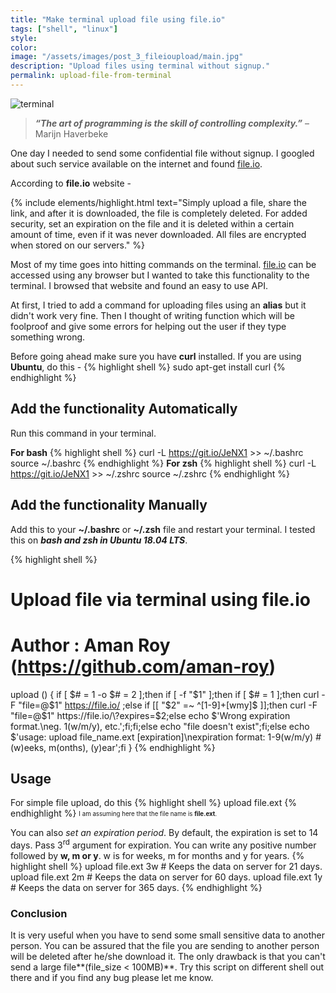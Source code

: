 ```yaml
---
title: "Make terminal upload file using file.io"
tags: ["shell", "linux"]
style:
color:
image: "/assets/images/post_3_fileioupload/main.jpg"
description: "Upload files using terminal without signup."
permalink: upload-file-from-terminal
---
```


![terminal]({{site.baseurl}}/assets/images/post_3_fileioupload/main.jpg)

> _**“The art of programming is the skill of controlling complexity.”**_ – Marijn Haverbeke

One day I needed to send some confidential file without signup. I googled about such service available on the internet and found [file.io](https://file.io).

According to **file.io** website -

{% include elements/highlight.html text="Simply upload a file, share the link, and after it is downloaded, the file is completely deleted. For added security, set an expiration on the file and it is deleted within a certain amount of time, even if it was never downloaded. All files are encrypted when stored on our servers." %}

Most of my time goes into hitting commands on the terminal. [file.io](https://file.io) can be accessed using any browser but I wanted to take this functionality to the terminal. I browsed that website and found an easy to use API.

At first, I tried to add a command for uploading files using an **alias** but it didn't work very fine. Then I thought of writing function which will be foolproof and give some errors for helping out the user if they type something wrong.

Before going ahead make sure you have **curl** installed.
If you are using **Ubuntu**, do this -
{% highlight shell %}
sudo apt-get install curl
{% endhighlight %}

## Add the functionality Automatically

Run this command in your terminal.

**For bash**
{% highlight shell %}
curl -L https://git.io/JeNX1 >> ~/.bashrc
source ~/.bashrc
{% endhighlight %}
**For zsh**
{% highlight shell %}
curl -L https://git.io/JeNX1 >> ~/.zshrc
source ~/.zshrc
{% endhighlight %}

## Add the functionality Manually

Add this to your **~/.bashrc** or **~/.zsh** file and restart your terminal. I tested this on **_bash and zsh in Ubuntu 18.04 LTS_**.

{% highlight shell %}

# Upload file via terminal using file.io

# Author : Aman Roy (https://github.com/aman-roy)

upload () { if [ $# = 1 -o $# = 2 ];then if [ -f "$1" ];then if [ $# = 1 ];then curl -F "file=@$1" https://file.io/ ;else if [[ "$2" =~ ^[1-9]+[wmy]$ ]];then curl -F "file=@$1" https://file.io/\?expires=$2;else echo $'Wrong expiration format.\neg. 1(w/m/y), etc.';fi;fi;else echo "file doesn't exist";fi;else echo $'usage: upload file_name.ext [expiration]\nexpiration format: 1-9(w/m/y) # (w)eeks, m(onths), (y)ear';fi }
{% endhighlight %}

## Usage

For simple file upload, do this
{% highlight shell %}
upload file.ext
{% endhighlight %}
<sub><sup>I am assuming here that the file name is **file.ext**. </sup></sub>

You can also _set an expiration period_. By default, the expiration is set to 14 days. Pass 3<sup>rd</sup> argument for expiration. You can write any positive number followed by **w, m or y**. w is for weeks, m for months and y for years.
{% highlight shell %}
upload file.ext 3w # Keeps the data on server for 21 days.
upload file.ext 2m # Keeps the data on server for 60 days.
upload file.ext 1y # Keeps the data on server for 365 days.
{% endhighlight %}

### Conclusion

It is very useful when you have to send some small sensitive data to another person. You can be assured that the file you are sending to another person will be deleted after he/she download it. The only drawback is that you can't send a large file**(file_size < 100MB)**.
Try this script on different shell out there and if you find any bug please let me know.
